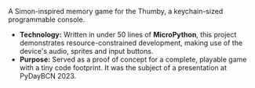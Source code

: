 A Simon-inspired memory game for the Thumby, a keychain-sized programmable console.

- **Technology:** Written in under 50 lines of **MicroPython**, this project demonstrates resource-constrained development, making use of the device's audio, sprites and input buttons.
- **Purpose:** Served as a proof of concept for a complete, playable game with a tiny code footprint. It was the subject of a presentation at PyDayBCN 2023.
